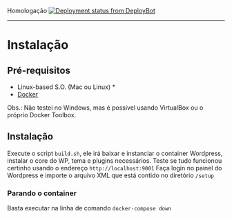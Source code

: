 Homologação
[![Deployment status from DeployBot](https://felipefernandes.deploybot.com/badge/23779030042320/119320.svg)](http://deploybot.com)

---

# Instalação

## Pré-requisitos

* Linux-based S.O. (Mac ou Linux) *
* [Docker](https://docs.docker.com/engine/installation/)

Obs.: Não testei no Windows, mas é possível usando VirtualBox ou o próprio Docker Toolbox.


## Instalação

Execute o script `build.sh`, ele irá baixar e instanciar o container Wordpress, instalar o core do WP, tema e plugins necessários.
Teste se tudo funcionou certinho usando o endereço `http://localhost:9001`
Faça login no painel do Wordpress e importe o arquivo XML que está contido no diretório `/setup`

### Parando o container

Basta executar na linha de comando `docker-compose down`